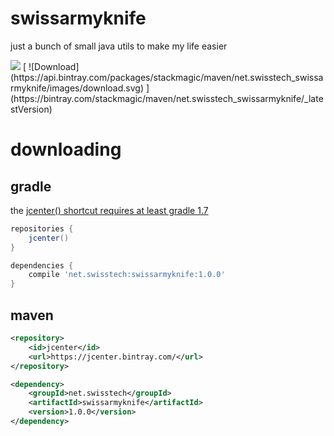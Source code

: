 
swissarmyknife
==============

just a bunch of small java utils to make my life easier

<img src="https://travis-ci.org/stackmagic/swissarmyknife.svg?branch=master" />
[ ![Download](https://api.bintray.com/packages/stackmagic/maven/net.swisstech_swissarmyknife/images/download.svg) ](https://bintray.com/stackmagic/maven/net.swisstech_swissarmyknife/_latestVersion)

downloading
===========

gradle
------

the [jcenter() shortcut requires at least gradle 1.7](http://www.gradle.org/docs/1.7/release-notes#jcenter-repository-support)

```groovy
repositories {
    jcenter()
}

dependencies {
    compile 'net.swisstech:swissarmyknife:1.0.0'
}
```

maven
-----

```xml
<repository>
    <id>jcenter</id>
    <url>https://jcenter.bintray.com/</url>
</repository>
```

```xml
<dependency>
    <groupId>net.swisstech</groupId>
    <artifactId>swissarmyknife</artifactId>
    <version>1.0.0</version>
</dependency>
```

